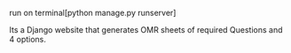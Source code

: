 run on terminal[python manage.py runserver]

Its a Django website that generates OMR sheets of required Questions and 4 options.
